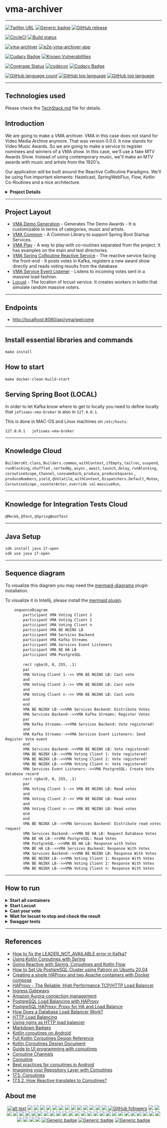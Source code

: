 # vma-archiver

---

[![Twitter URL](https://img.shields.io/twitter/url?logoColor=blue&style=social&url=https%3A%2F%2Fimg.shields.io%2Ftwitter%2Furl%3Fstyle%3Dsocial)](https://twitter.com/intent/tweet?text=%20Checkout%20this%20%40github%20repo%20by%20%40joaofse%20%F0%9F%91%A8%F0%9F%8F%BD%E2%80%8D%F0%9F%92%BB%3A%20https%3A//github.com/jesperancinha/vma-archiver)
[![Generic badge](https://img.shields.io/static/v1.svg?label=GitHub&message=VMA%20Archiver%20📼%20&color=informational)](https://github.com/jesperancinha/vma-archiver)
[![GitHub release](https://img.shields.io/github/release-pre/jesperancinha/vma-archiver.svg)](#)

[![CircleCI](https://circleci.com/gh/jesperancinha/vma-archiver.svg?style=svg)](https://circleci.com/gh/jesperancinha/vma-archiver)
[![Build status](https://ci.appveyor.com/api/projects/status/x2q0u359vwgl6rrl?svg=true)](https://ci.appveyor.com/project/jesperancinha/vma-archiver)

[![vma-archiver](https://github.com/jesperancinha/vma-archiver/actions/workflows/vma-archiver.yml/badge.svg)](https://github.com/jesperancinha/vma-archiver/actions/workflows/vma-archiver.yml)
[![e2e-vma-archiver-app](https://github.com/jesperancinha/vma-archiver/actions/workflows/vma-archiver-e2e.yml/badge.svg)](https://github.com/jesperancinha/vma-archiver/actions/workflows/vma-archiver-e2e.yml)

[![Codacy Badge](https://app.codacy.com/project/badge/Grade/02f12203575c48f5948baf57e8fc27b6)](https://www.codacy.com/gh/jesperancinha/vma-archiver/dashboard?utm_source=github.com&amp;utm_medium=referral&amp;utm_content=jesperancinha/vma-archiver&amp;utm_campaign=Badge_Grade)
[![Known Vulnerabilities](https://snyk.io/test/github/jesperancinha/vma-archiver/badge.svg)](https://snyk.io/test/github/jesperancinha/vma-archiver)

[![Coverage Status](https://coveralls.io/repos/github/jesperancinha/vma-archiver/badge.svg?branch=master)](https://coveralls.io/github/jesperancinha/vma-archiver?branch=master)
[![codecov](https://codecov.io/gh/jesperancinha/vma-archiver/branch/master/graph/badge.svg?token=ZiMdS7cDfF)](https://codecov.io/gh/jesperancinha/vma-archiver)
[![Codacy Badge](https://app.codacy.com/project/badge/Coverage/02f12203575c48f5948baf57e8fc27b6)](https://www.codacy.com/gh/jesperancinha/vma-archiver/dashboard?utm_source=github.com&utm_medium=referral&utm_content=jesperancinha/vma-archiver&utm_campaign=Badge_Coverage)

[![GitHub language count](https://img.shields.io/github/languages/count/jesperancinha/vma-archiver.svg)](#)
[![GitHub top language](https://img.shields.io/github/languages/top/jesperancinha/vma-archiver.svg)](#)
[![GitHub top language](https://img.shields.io/github/languages/code-size/jesperancinha/vma-archiver.svg)](#)

---

## Technologies used

Please check the [TechStack.md](TechStack.md) file for details.

## Introduction

We are going to make a VMA archiver. VMA in this case does not stand for Video Media Archive anymore. That was version
0.0.0. It now stands for Video Music Awards. So we are going to make a service to register nominees and winners of a VMA
show. In this case, we'll use a fake MTV Awards Show. Instead of using contemporary music, we'll make an MTV awards with
music and artists from the 1920's.

Our application will be built around the Reactive CoRoutine Paradigms. We'll be using five important elements:
Hazelcast, SpringWebFlux, Flow, Kotlin Co-Routines and a nice architecture.

<details>
<summary><b>Project Details</b></summary>


This repo is also the official support repo to my article on medium:

[![alt text](https://raw.githubusercontent.com/jesperancinha/project-signer/master/project-signer-templates/icons-20/medium-20.png "Medium")](https://itnext.io/coroutines-distributed-cache-resilience-and-replication-in-kotlin-making-a-vmas-application-df563edf8fe8) [Coroutines, Distributed Cache, Resilience, and Replication in Kotlin — Making a VMA’s application](https://itnext.io/coroutines-distributed-cache-resilience-and-replication-in-kotlin-making-a-vmas-application-df563edf8fe8)

#### - Stable releases

- [0.0.0](https://github.com/jesperancinha/vma-archiver/tree/0.0.0) - [36e8f4b35b0a1226d440d6698194e989b8601c1b](https://github.com/jesperancinha/vma-archiver/tree/0.0.0) -
  First Video Media Archive version / Gradle / Spring 5 / JDK 11
- [1.0.0](https://github.com/jesperancinha/vma-archiver/tree/1.0.0) - [992cdb7f6262b8e366142814f6b6547ae922cf52](https://github.com/jesperancinha/vma-archiver/tree/1.0.0) -
  Video Music Awards App / JDK 17 / Coroutines / Kotlin 1.7.20 / Spring Boot 2.7.4 / Docker with fixed IP's
- [2.0.0](https://github.com/jesperancinha/vma-archiver/tree/2.0.0) - [17ae13b0c8c1bdc282225ef1515215f7f5906997](https://github.com/jesperancinha/vma-archiver/tree/2.0.0) -
  Video Music Awards App / JDK 17 / Coroutines / Kotlin 1.7.20 / Spring Boot 3.0.1 / Docker with dynamic IP's

#### - [Walk through](https://www.youtube.com/watch?v=hNpEMOFkvv4)

</details>

---

## Project Layout

- [VMA Demo Generation](./vma-demo) - Generates The Demo Awards - It is customizable in terms of categories, music and
  artists.
- [VMA Common](./vma-common) - A Common Library to support Spring Boot Startup Services.
- [VMA Play](./vma-play) - A way to play with co-routines separated from the project. It has examples on the main and
  test directories.
- [VMA Spring CoRoutine Reactive Service](./vma-service-backend) - The reactive service facing the front-end - It posts
  votes in Kafka, registers a new award show directly and reads voting results from the database.
- [VMA Service Event Listener](./vma-service-event-listener) - Listens to incoming votes sent in a massive load fashion.
- [Locust](./locust) - The location of locust service. It creates workers in kotlin that simulate random massive voters.

---

## Endpoints

- [http://localhost:8080/api/vma/welcome](http://localhost:8080/api/vma/welcome)

---

## Install essential libraries and commands

```shell
make install
```

## How to start

```shell
make docker-clean-build-start
```

## Serving Spring Boot (LOCAL)

In order to let Kafka know where to get to locally you need to define locally that `jofisaes-vma-broker` is also
in `127.0.0.1`.

This is done in MAC-OS and Linux machines on `/etc/hosts`:

```text
127.0.0.1   jofisaes-vma-broker
```

---

## Knowledge Cloud

`BuildersKt.class`, `Builders.common`, `withContext`, `ifEmpty`, `tailrec`, `suspend`, `runBlocking`, `shuffled`
, `sortedBy`, `async`
, `await`, `launch`, `delay`, `runBlocking`, `coroutineScope`, `Channel`, `consumeEach`, `produce`, `produceSquares`
, `produceNumbers`, `yield`, `@Volatile`, `withContext`, `Dispatchers.Default`, `Mutex`, `CoroutineScope`
, `counterActor`, `override val`
`massiveRun`,

---

## Knowledge for Integration Tests Cloud

`@Mockk`, `@Test`, `@SpringBootTest`

---

## Java Setup

```shell
sdk install java 17-open
sdk use java 17-open
```

---

## Sequence diagram

To visualize this diagram you may need
the [mermaid-diagrams](https://chrome.google.com/webstore/detail/mermaid-diagrams/phfcghedmopjadpojhmmaffjmfiakfil)
plugin installation.

To visualize it in Intellij, please install the [mermaid plugin](https://mermaid-js.github.io/mermaid/#/).

```mermaid
    sequenceDiagram
        participant VMA Voting Client 1
        participant VMA Voting Client 2
        participant VMA Voting Client n
        participant VMA BE NGINX LB
        participant VMA Services Backend
        participant VMA Kafka Streams
        participant VMA Services Event Listeners
        participant VMA BE HA LB
        participant VMA PostgreSQL
        
        rect rgba(0, 0, 255, .1)
        par
        VMA Voting Client 1-->> VMA BE NGINX LB: Cast vote
        and
        VMA Voting Client 2-->> VMA BE NGINX LB: Cast vote
        and
        VMA Voting Client n-->> VMA BE NGINX LB: Cast vote
        end
        end
        VMA BE NGINX LB-->>VMA Services Backend: Distribute Votes
        VMA Services Backend-->>VMA Kafka Streams: Register Votes
        par
        VMA Kafka Streams-->>VMA Services Backend: Vote registered!
        and
        VMA Kafka Streams-->>VMA Services Event Listeners: Send Register Vote event
        end
        VMA Services Backend-->>VMA BE NGINX LB: Vote registered!
        VMA BE NGINX LB-->>VMA Voting Client 1: Vote registered!
        VMA BE NGINX LB-->>VMA Voting Client 2: Vote registered!
        VMA BE NGINX LB-->>VMA Voting Client n: Vote registered!
        VMA Services Event Listeners-->>VMA PostgreSQL: Create Vote database record
        rect rgba(0, 0, 255, .1)
        par
        VMA Voting Client 1-->> VMA BE NGINX LB: Read votes
        and
        VMA Voting Client 2-->> VMA BE NGINX LB: Read votes
        and
        VMA Voting Client n-->> VMA BE NGINX LB: Read votes
        end
        end
        VMA BE NGINX LB-->>VMA Services Backend: Distribute read votes request
        VMA Services Backend-->>VMA BE HA LB: Request Database Votes
        VMA BE HA LB-->>VMA PostgreSQL: Read Votes
        VMA PostgreSQL-->>VMA BE HA LB: Response with Votes
        VMA BE HA LB-->>VMA Services Backend: Response With Votes
        VMA Services Backend-->>VMA BE NGINX LB: Response With Votes
        VMA BE NGINX LB-->>VMA Voting Client 1: Response With Votes
        VMA BE NGINX LB-->>VMA Voting Client 2: Response With Votes
        VMA BE NGINX LB-->>VMA Voting Client n: Response With Votes
```

---

## How to run

<details>
<summary><b>Start all containers</b></summary>

```shell
make dcup-full
```

> If it fails, you can always try `make dcup`.

</details>

<details>
<summary><b>Start Locust</b></summary>

```shell
make locust
````

</details>

<details>
<summary><b>Cast your vote</b></summary>

Go to [http://localhost:8080](http://localhost:8080) and cast your votes

</details>


<details>
<summary><b>Wait for locust to stop and check the result</b></summary>

Go to [http://localhost:8080/result](http://localhost:8080/result)

</details>

<details>
<summary><b>Swagger tests</b></summary>

You can make tests for this application using the Swagger UI at:

- [WebFlux Reactive Backend](http://localhost:8080/api/vma/webjars/swagger-ui/index.html)

</details>

---

## References

- [How to fix the LEADER_NOT_AVAILABLE error in Kafka?](https://www.hadoopinrealworld.com/how-to-fix-the-leader_not_available-error-in-kafka)
- [Using Kotlin Coroutines with Spring](https://hantsy.medium.com/using-kotlin-coroutines-with-spring-d2784a300bda)
- [Going Reactive with Spring, Coroutines and Kotlin Flow](https://spring.io/blog/2019/04/12/going-reactive-with-spring-coroutines-and-kotlin-flow)
- [How to Set Up PostgreSQL Cluster using Patroni on Ubuntu 20.04](https://snapshooter.com/learn/postgresql/postgresql-cluster-patroni)
- [Creating a single HAProxy and two Apache containers with Docker compose](http://www.inanzzz.com/index.php/post/w14j/creating-a-single-haproxy-and-two-apache-containers-with-docker-compose?ref=morioh.com&utm_source=morioh.com)
- [HAProxy - The Reliable, High Performance TCP/HTTP Load Balancer](https://hub.docker.com/_/haproxy)
- [Ingress Gateways](https://istio.io/latest/docs/tasks/traffic-management/ingress/ingress-control/)
- [Amazon Aurora connection management](https://docs.aws.amazon.com/AmazonRDS/latest/AuroraUserGuide/Aurora.Overview.Endpoints.html)
- [PostgreSQL Load Balancing with HAProxy](https://severalnines.com/resources/database-management-tutorials/postgresql-load-balancing-haproxy)
- [PostgreSQL HAProxy: Proxy for HA and Load Balance](https://www.alibabacloud.com/blog/postgresql-haproxy-proxy-for-ha-and-load-balance_597618)
- [How Does a Database Load Balancer Work?](https://severalnines.com/database-blog/how-does-database-load-balancer-work)
- [HTTP Load Balancing](https://docs.nginx.com/nginx/admin-guide/load-balancer/http-load-balancer/)
- [Using nginx as HTTP load balancer](http://nginx.org/en/docs/http/load_balancing.html)
- [Markdown Badges](https://github.com/Ileriayo/markdown-badges)
- [Kotlin coroutines on Android](https://developer.android.com/kotlin/coroutines)
- [Full Kotlin Coroutines Design Reference](https://kotlin.github.io/kotlinx.coroutines/)
- [Kotlin Coroutines Design Document](https://github.com/Kotlin/KEEP/blob/master/proposals/coroutines.md)
- [Guide to UI programming with coroutines](https://github.com/Kotlin/kotlinx.coroutines/blob/master/ui/coroutines-guide-ui.md)
- [Coroutine Channels](https://kotlinlang.org/docs/channels.html)
- [Coroutine](https://en.wikipedia.org/wiki/Coroutine)
- [Best practices for coroutines in Android](https://developer.android.com/kotlin/coroutines/coroutines-best-practices)
- [Imagining your Repository Layer with Coroutines](https://proandroiddev.com/imagining-your-repository-layer-with-coroutines-7ee052ee4caa)
- [17.5. Coroutines](https://docs.spring.io/spring-data/r2dbc/docs/current/reference/html/#reference)
- [17.5.2. How Reactive translates to Coroutines?](https://docs.spring.io/spring-data/r2dbc/docs/current/reference/html/#kotlin.coroutines.reactive)

## About me

<div align="center">

[![alt text](https://raw.githubusercontent.com/jesperancinha/project-signer/master/project-signer-templates/icons-100/JEOrgLogo-27.png "João Esperancinha Homepage")](http://joaofilipesabinoesperancinha.nl)
[![](https://img.shields.io/badge/youtube-%230077B5.svg?style=for-the-badge&logo=youtube&color=FF0000)](https://www.youtube.com/@joaoesperancinha)
[![](https://img.shields.io/badge/Medium-12100E?style=for-the-badge&logo=medium&logoColor=white)](https://medium.com/@jofisaes)
[![](https://img.shields.io/badge/Buy%20Me%20A%20Coffee-%230077B5.svg?style=for-the-badge&logo=buymeacoffee&color=yellow)](https://www.buymeacoffee.com/jesperancinha)
[![](https://img.shields.io/badge/Twitter-%230077B5.svg?style=for-the-badge&logo=twitter&color=white)](https://twitter.com/joaofse)
[![](https://img.shields.io/badge/Mastodon-%230077B5.svg?style=for-the-badge&logo=mastodon&color=afd7f7)](https://masto.ai/@jesperancinha)
[![](https://img.shields.io/badge/Facebook-%230077B5.svg?style=for-the-badge&logo=facebook&color=3b5998)](https://www.facebook.com/joaofisaes/)
[![](https://img.shields.io/badge/Sessionize-%230077B5.svg?style=for-the-badge&logo=sessionize&color=cffff6)](https://sessionize.com/joao-esperancinha)
[![](https://img.shields.io/badge/Instagram-%230077B5.svg?style=for-the-badge&logo=instagram&color=purple)](https://www.instagram.com/joaofisaes)
[![](https://img.shields.io/badge/Tumblr-%230077B5.svg?style=for-the-badge&logo=tumblr&color=192841)](https://jofisaes.tumblr.com)
[![](https://img.shields.io/badge/Spotify-1ED760?style=for-the-badge&logo=spotify&logoColor=white)](https://open.spotify.com/user/jlnozkcomrxgsaip7yvffpqqm)
[![](https://img.shields.io/badge/linkedin-%230077B5.svg?style=for-the-badge&logo=linkedin)](https://www.linkedin.com/in/joaoesperancinha/)
[![](https://img.shields.io/badge/Xing-%230077B5.svg?style=for-the-badge&logo=xing&color=064e40)](https://www.xing.com/profile/Joao_Esperancinha/cv)
[![](https://img.shields.io/badge/YCombinator-%230077B5.svg?style=for-the-badge&logo=ycombinator&color=d0d9cd)](https://news.ycombinator.com/user?id=jesperancinha)
[![GitHub followers](https://img.shields.io/github/followers/jesperancinha.svg?label=Jesperancinha&style=for-the-badge&logo=github&color=grey "GitHub")](https://github.com/jesperancinha)
[![](https://img.shields.io/badge/bitbucket-%230077B5.svg?style=for-the-badge&logo=bitbucket&color=blue)](https://bitbucket.org/jesperancinha)
[![](https://img.shields.io/badge/gitlab-%230077B5.svg?style=for-the-badge&logo=gitlab&color=orange)](https://gitlab.com/jesperancinha)
[![](https://img.shields.io/badge/Sonatype%20Search%20Repos-%230077B5.svg?style=for-the-badge&color=red)](https://central.sonatype.com/search?smo=true&q=org.jesperancinha)
[![](https://img.shields.io/badge/Stack%20Overflow-%230077B5.svg?style=for-the-badge&logo=stackoverflow&color=5A5A5A)](https://stackoverflow.com/users/3702839/joao-esperancinha)
[![](https://img.shields.io/badge/Credly-%230077B5.svg?style=for-the-badge&logo=credly&color=064e40)](https://www.credly.com/users/joao-esperancinha)
[![](https://img.shields.io/badge/Coursera-%230077B5.svg?style=for-the-badge&logo=coursera&color=000080)](https://www.coursera.org/user/da3ff90299fa9297e283ee8e65364ffb)
[![](https://img.shields.io/badge/Docker-%230077B5.svg?style=for-the-badge&logo=docker&color=cyan)](https://hub.docker.com/u/jesperancinha)
[![](https://img.shields.io/badge/Reddit-%230077B5.svg?style=for-the-badge&logo=reddit&color=black)](https://www.reddit.com/user/jesperancinha/)
[![](https://img.shields.io/badge/Hackernoon-%230077B5.svg?style=for-the-badge&logo=hackernoon&color=0a5d00)](https://hackernoon.com/@jesperancinha)
[![](https://img.shields.io/badge/Dev.TO-%230077B5.svg?style=for-the-badge&color=black&logo=dev.to)](https://dev.to/jofisaes)
[![](https://img.shields.io/badge/Code%20Project-%230077B5.svg?style=for-the-badge&logo=codeproject&color=063b00)](https://www.codeproject.com/Members/jesperancinha)
[![](https://img.shields.io/badge/Free%20Code%20Camp-%230077B5.svg?style=for-the-badge&logo=freecodecamp&color=0a5d00)](https://www.freecodecamp.org/jofisaes)
[![](https://img.shields.io/badge/Hackerrank-%230077B5.svg?style=for-the-badge&logo=hackerrank&color=1e2f97)](https://www.hackerrank.com/jofisaes)
[![](https://img.shields.io/badge/LeetCode-%230077B5.svg?style=for-the-badge&logo=leetcode&color=002647)](https://leetcode.com/jofisaes)
[![](https://img.shields.io/badge/Codewars-%230077B5.svg?style=for-the-badge&logo=codewars&color=722F37)](https://www.codewars.com/users/jesperancinha)
[![](https://img.shields.io/badge/CodePen-%230077B5.svg?style=for-the-badge&logo=codepen&color=black)](https://codepen.io/jesperancinha)
[![](https://img.shields.io/badge/HackerEarth-%230077B5.svg?style=for-the-badge&logo=hackerearth&color=00035b)](https://www.hackerearth.com/@jofisaes)
[![](https://img.shields.io/badge/Khan%20Academy-%230077B5.svg?style=for-the-badge&logo=khanacademy&color=00035b)](https://www.khanacademy.org/profile/jofisaes)
[![](https://img.shields.io/badge/Pinterest-%230077B5.svg?style=for-the-badge&logo=pinterest&color=FF0000)](https://nl.pinterest.com/jesperancinha)
[![](https://img.shields.io/badge/Quora-%230077B5.svg?style=for-the-badge&logo=quora&color=FF0000)](https://nl.quora.com/profile/Jo%C3%A3o-Esperancinha)
[![](https://img.shields.io/badge/Google%20Play-%230077B5.svg?style=for-the-badge&logo=googleplay&color=purple)](https://play.google.com/store/apps/developer?id=Joao+Filipe+Sabino+Esperancinha)
[![](https://img.shields.io/badge/Coderbyte-%230077B5.svg?style=for-the-badge&color=blue&logo=coderbyte)](https://coderbyte.com/profile/jesperancinha)
[![](https://img.shields.io/badge/InfoQ-%230077B5.svg?style=for-the-badge&color=blue&logo=coderbyte)](https://www.infoq.com/profile/Joao-Esperancinha.2/)
[![](https://img.shields.io/badge/OCP%20Java%2011-%230077B5.svg?style=for-the-badge&logo=oracle&color=064e40)](https://www.credly.com/badges/87609d8e-27c5-45c9-9e42-60a5e9283280)
[![](https://img.shields.io/badge/OCP%20JEE%207-%230077B5.svg?style=for-the-badge&logo=oracle&color=064e40)](https://www.credly.com/badges/27a14e06-f591-4105-91ca-8c3215ef39a2)
[![](https://img.shields.io/badge/VMWare%20Spring%20Professional%202021-%230077B5.svg?style=for-the-badge&logo=spring&color=064e40)](https://www.credly.com/badges/762fa7a4-9cf4-417d-bd29-7e072d74cdb7)
[![](https://img.shields.io/badge/IBM%20Cybersecurity%20Analyst%20Professional-%230077B5.svg?style=for-the-badge&logo=ibm&color=064e40)](https://www.credly.com/badges/ad1f4abe-3dfa-4a8c-b3c7-bae4669ad8ce)
[![](https://img.shields.io/badge/Deep%20Learning-%230077B5.svg?style=for-the-badge&logo=ibm&color=064e40)](https://www.credly.com/badges/8d27e38c-869d-4815-8df3-13762c642d64)
[![](https://img.shields.io/badge/Certified%20Neo4j%20Professional-%230077B5.svg?style=for-the-badge&logo=neo4j&color=064e40)](https://graphacademy.neo4j.com/certificates/c279afd7c3988bd727f8b3acb44b87f7504f940aac952495ff827dbfcac024fb.pdf)
[![](https://img.shields.io/badge/Certified%20Advanced%20JavaScript%20Developer-%230077B5.svg?style=for-the-badge&logo=javascript&color=064e40)](https://cancanit.com/certified/1462/)
[![](https://img.shields.io/badge/Kong%20Champions-%230077B5.svg?style=for-the-badge&logo=kong&color=064e40)](https://konghq.com/kong-champions)
[![Generic badge](https://img.shields.io/static/v1.svg?label=GitHub&message=JEsperancinhaOrg&color=064e40&style=for-the-badge "jesperancinha.org dependencies")](https://github.com/JEsperancinhaOrg)
[![Generic badge](https://img.shields.io/static/v1.svg?label=All%20Badges&message=Badges&color=064e40&style=for-the-badge "All badges")](https://joaofilipesabinoesperancinha.nl/badges)
[![Generic badge](https://img.shields.io/static/v1.svg?label=Status&message=Project%20Status&color=orange&style=for-the-badge "Project statuses")](https://github.com/jesperancinha/project-signer/blob/master/project-signer-quality/Build.md)

</div>
